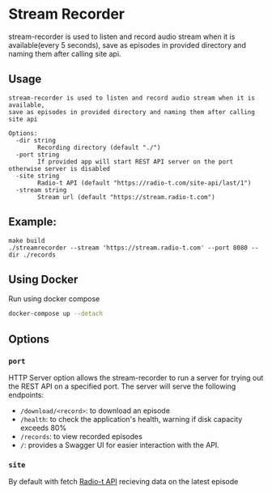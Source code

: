# Stream Recorder

stream-recorder is used to listen and record audio stream when it is available(every 5 seconds),
save as episodes in provided directory and naming them after calling site api.

## Usage
```
stream-recorder is used to listen and record audio stream when it is available,
save as episodes in provided directory and naming them after calling site api

Options:
  -dir string
        Recording directory (default "./")
  -port string
        If provided app will start REST API server on the port otherwise server is disabled
  -site string
        Radio-t API (default "https://radio-t.com/site-api/last/1")
  -stream string
        Stream url (default "https://stream.radio-t.com")
```

## Example:

```
make build
./streamrecorder --stream 'https://stream.radio-t.com' --port 8080 --dir ./records
```

## Using Docker
Run using docker compose
```bash
docker-compose up --detach
```

## Options

### `port`
HTTP Server option allows the stream-recorder to run a server for trying out the REST API on a specified port. The server will serve the following endpoints:
- `/download/<record>`: to download an episode
- `/health`: to check the application's health, warning if disk capacity exceeds 80%
- `/records`: to view recorded episodes
- `/`: provides a Swagger UI for easier interaction with the API.

### `site`
By default with fetch [Radio-t API]("https://radio-t.com/site-api/last/1") recieving data on the latest episode
